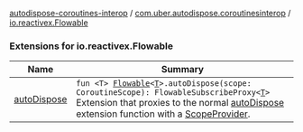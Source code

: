 [autodispose-coroutines-interop](../../index.md) / [com.uber.autodispose.coroutinesinterop](../index.md) / [io.reactivex.Flowable](./index.md)

### Extensions for io.reactivex.Flowable

| Name | Summary |
|---|---|
| [autoDispose](auto-dispose.md) | `fun <T> `[`Flowable`](http://reactivex.io/RxJava/2.x/javadoc/io/reactivex/Flowable.html)`<`[`T`](auto-dispose.md#T)`>.autoDispose(scope: CoroutineScope): FlowableSubscribeProxy<`[`T`](auto-dispose.md#T)`>`<br>Extension that proxies to the normal [autoDispose](#) extension function with a [ScopeProvider](#). |

